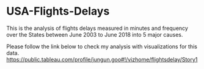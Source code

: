 # USA-Flights-Delays
This is the analysis of flights delays measured in minutes and frequency over the States between June 2003 to June 2018 into 5 major causes.

Please follow the link below to check my analysis with visualizations for this data.
https://public.tableau.com/profile/jungun.goo#!/vizhome/flightsdelay/Story1
